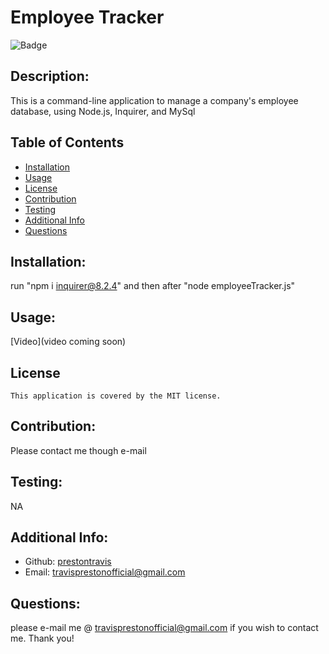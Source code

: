 # Employee Tracker
  
  ![Badge](https://img.shields.io/badge/License-MIT-blue.svg)


  ## Description:
  This is a command-line application to manage a company's employee database, using Node.js, Inquirer, and MySql

  ## Table of Contents 
  - [Installation](#installation)
  - [Usage](#usage)
  - [License](#license)
  - [Contribution](#contribution)
  - [Testing](#testing)
  - [Additional Info](#additional-info)
  - [Questions](#questions)
  ## Installation:
  run "npm i inquirer@8.2.4" and then after "node employeeTracker.js"
  ## Usage:
  [Video](video coming soon)

  ## License
    This application is covered by the MIT license.

  ## Contribution:
  Please contact me though e-mail
  ## Testing:
  NA
  ## Additional Info:
  - Github: [prestontravis](https://github.com/prestontravis)
  - Email: travisprestonofficial@gmail.com
  ## Questions:
  please e-mail me @ travisprestonofficial@gmail.com if you wish to contact me. Thank you!

